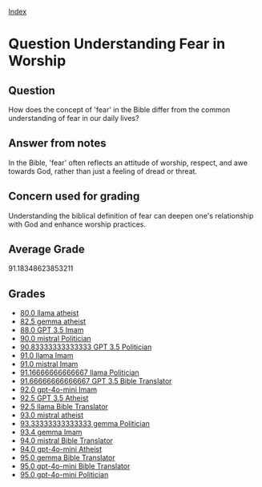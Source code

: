 
[Index](../../index.md)
# Question Understanding Fear in Worship
## Question
How does the concept of 'fear' in the Bible differ from the common understanding of fear in our daily lives?

## Answer from notes
In the Bible, 'fear' often reflects an attitude of worship, respect, and awe towards God, rather than just a feeling of dread or threat.

## Concern used for grading
Understanding the biblical definition of fear can deepen one's relationship with God and enhance worship practices.

## Average Grade
91.18348623853211

## Grades
 * [80.0 llama atheist](../answers/llama_atheist/Understanding_Fear_in_Worship.md)
 * [82.5 gemma atheist](../answers/gemma_atheist/Understanding_Fear_in_Worship.md)
 * [88.0 GPT 3.5 Imam](../answers/GPT_3.5_Imam/Understanding_Fear_in_Worship.md)
 * [90.0 mistral Politician](../answers/mistral_Politician/Understanding_Fear_in_Worship.md)
 * [90.83333333333333 GPT 3.5 Politician](../answers/GPT_3.5_Politician/Understanding_Fear_in_Worship.md)
 * [91.0 llama Imam](../answers/llama_Imam/Understanding_Fear_in_Worship.md)
 * [91.0 mistral Imam](../answers/mistral_Imam/Understanding_Fear_in_Worship.md)
 * [91.16666666666667 llama Politician](../answers/llama_Politician/Understanding_Fear_in_Worship.md)
 * [91.66666666666667 GPT 3.5 Bible Translator](../answers/GPT_3.5_Bible_Translator/Understanding_Fear_in_Worship.md)
 * [92.0 gpt-4o-mini Imam](../answers/gpt-4o-mini_Imam/Understanding_Fear_in_Worship.md)
 * [92.5 GPT 3.5 Atheist](../answers/GPT_3.5_Atheist/Understanding_Fear_in_Worship.md)
 * [92.5 llama Bible Translator](../answers/llama_Bible_Translator/Understanding_Fear_in_Worship.md)
 * [93.0 mistral atheist](../answers/mistral_atheist/Understanding_Fear_in_Worship.md)
 * [93.33333333333333 gemma Politician](../answers/gemma_Politician/Understanding_Fear_in_Worship.md)
 * [93.4 gemma Imam](../answers/gemma_Imam/Understanding_Fear_in_Worship.md)
 * [94.0 mistral Bible Translator](../answers/mistral_Bible_Translator/Understanding_Fear_in_Worship.md)
 * [94.0 gpt-4o-mini Atheist](../answers/gpt-4o-mini_Atheist/Understanding_Fear_in_Worship.md)
 * [95.0 gemma Bible Translator](../answers/gemma_Bible_Translator/Understanding_Fear_in_Worship.md)
 * [95.0 gpt-4o-mini Bible Translator](../answers/gpt-4o-mini_Bible_Translator/Understanding_Fear_in_Worship.md)
 * [95.0 gpt-4o-mini Politician](../answers/gpt-4o-mini_Politician/Understanding_Fear_in_Worship.md)
